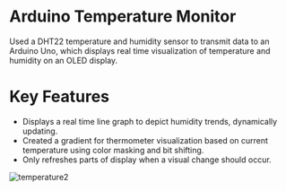 # Arduino Temperature Monitor
Used a DHT22 temperature and humidity sensor to transmit data to an Arduino Uno, which displays real time visualization of temperature and humidity on an OLED display.

# Key Features
 - Displays a real time line graph to depict humidity trends, dynamically updating.
 - Created a gradient for thermometer visualization based on current temperature using color masking and bit shifting.
 - Only refreshes parts of display when a visual change should occur.
   

![temperature2](https://github.com/jccoulson/arduino-temperature-monitor/assets/28967794/8e17cf7c-34e3-4386-bae9-062aac3b948b)
